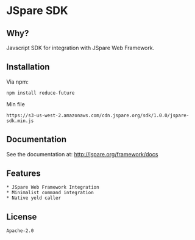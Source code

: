 # JSpare SDK

## Why?

Javscript SDK for integration with JSpare Web Framework.

## Installation

Via npm:

	npm install reduce-future

Min file

	https://s3-us-west-2.amazonaws.com/cdn.jspare.org/sdk/1.0.0/jspare-sdk.min.js

## Documentation

See the documentation at: http://jspare.org/framework/docs 
   

## Features

	* JSpare Web Framework Integration
	* Minimalist command integration
	* Native yeld caller

## License

	Apache-2.0